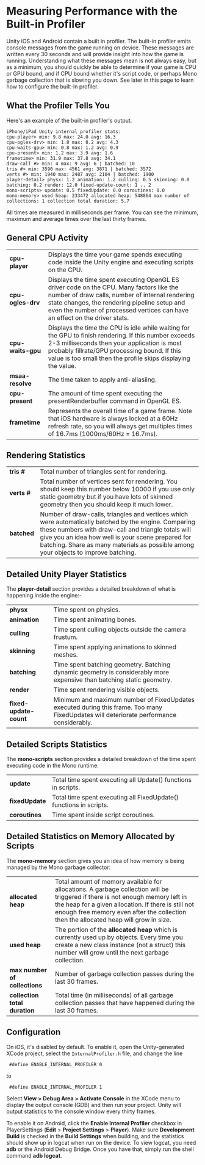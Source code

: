 Measuring Performance with the Built-in Profiler
================================================


Unity iOS and Android contain a built in profiler. The built-in profiler emits console messages from the game running on device. These messages are written every 30 seconds and will provide insight into how the game is running. Understanding what these messages mean is not always easy, but as a minimum, you should quickly be able to determine if your game is CPU or GPU bound, and if CPU bound whether it's script code, or perhaps Mono garbage collection that is slowing you down. See later in this page to learn how to configure the built-in profiler.

What the Profiler Tells You
---------------------------


Here's an example of the built-in profiler's output.



````
iPhone/iPad Unity internal profiler stats:
cpu-player> min: 9.8 max: 24.0 avg: 16.3
cpu-ogles-drv> min: 1.8 max: 8.2 avg: 4.3
cpu-waits-gpu> min: 0.8 max: 1.2 avg: 0.9
cpu-present> min: 1.2 max: 3.9 avg: 1.6
frametime> min: 31.9 max: 37.8 avg: 34.1
draw-call #> min: 4 max: 9 avg: 6 | batched: 10
tris #> min: 3590 max: 4561 avg: 3871 | batched: 3572
verts #> min: 1940 max: 2487 avg: 2104 | batched: 1900
player-detail> physx: 1.2 animation: 1.2 culling: 0.5 skinning: 0.0 batching: 0.2 render: 12.0 fixed-update-count: 1 .. 2
mono-scripts> update: 0.5 fixedUpdate: 0.0 coroutines: 0.0 
mono-memory> used heap: 233472 allocated heap: 548864 max number of collections: 1 collection total duration: 5.7
````
All times are measured in milliseconds per frame. You can see the minimum, maximum and average times over the last thirty frames.

General CPU Activity
--------------------


| | |
|:---|:---|
|__cpu-player__ |Displays the time your game spends executing code inside the Unity engine and executing scripts on the CPU.|
|__cpu-ogles-drv__ |Displays the time spent executing OpenGL ES driver code on the CPU. Many factors like the number of draw calls, number of internal rendering state changes, the rendering pipeline setup and even the number of processed vertices can have an effect on the driver stats.|
|__cpu-waits-gpu__ |Displays the time the CPU is idle while waiting for the GPU to finish rendering. If this number exceeds 2-3 milliseconds then your application is most probably fillrate/GPU processing bound. If this value is too small then the profile skips displaying the value.|
|__msaa-resolve__ |The time taken to apply anti-aliasiing.|
|__cpu-present__ |The amount of time spent executing the presentRenderbuffer command in OpenGL ES.|
|__frametime__ |Represents the overall time of a game frame. Note that iOS hardware is always locked at a 60Hz refresh rate, so you will always get multiples times of 16.7ms (1000ms/60Hz = 16.7ms).|

Rendering Statistics
--------------------


| | |
|:---|:---|
|__tris #__ |Total number of triangles sent for rendering.|
|__verts #__ |Total number of vertices sent for rendering. You should keep this number below 10000 if you use only static geometry but if you have lots of skinned geometry then you should keep it much lower.|
|__batched__ |Number of draw-calls, triangles and vertices which were automatically batched by the engine. Comparing these numbers with draw-call and triangle totals will give you an idea how well is your scene prepared for batching. Share as many materials as possible among your objects to improve batching.|

Detailed Unity Player Statistics
--------------------------------

The __player-detail__ section provides a detailed breakdown of what is happening inside the engine:-

| | |
|:---|:---|
|__physx__ |Time spent on physics.|
|__animation__ |Time spent animating bones.|
|__culling__ |Time spent culling objects outside the camera frustum.|
|__skinning__ |Time spent applying animations to skinned meshes.|
|__batching__ |Time spent batching geometry. Batching dynamic geometry is considerably more expensive than batching static geometry.|
|__render__ |Time spent rendering visible objects.|
|__fixed-update-count__ |Minimum and maximum number of FixedUpdates executed during this frame. Too many FixedUpdates will deteriorate performance considerably.|

Detailed Scripts Statistics
---------------------------

The __mono-scripts__ section provides a detailed breakdown of the time spent executing code in the Mono runtime:

| | |
|:---|:---|
|__update__ |Total time spent executing all Update() functions in scripts.|
|__fixedUpdate__ |Total time spent executing all FixedUpdate() functions in scripts.|
|__coroutines__ |Time spent inside script coroutines.|

Detailed Statistics on Memory Allocated by Scripts
--------------------------------------------------

The __mono-memory__ section gives you an idea of how memory is being managed by the Mono garbage collector:

| | |
|:---|:---|
|__allocated heap__ |Total amount of memory available for allocations. A garbage collection will be triggered if there is not enough memory left in the heap for a given allocation. If there is still not enough free memory even after the collection then the allocated heap will grow in size.|
|__used heap__ |The portion of the __allocated heap__ which is currently used up by objects. Every time you create a new class instance (not a struct) this number will grow until the next garbage collection.|
|__max number of collections__ |Number of garbage collection passes during the last 30 frames.|
|__collection total duration__ |Total time (in milliseconds) of all garbage collection passes that have happened during the last 30 frames.|


Configuration
-------------

On iOS, it's disabled by default. To enable it, open the Unity-generated XCode project, select the `InternalProfiler.h` file, and change the line

	 #define ENABLE_INTERNAL_PROFILER 0

to

	 #define ENABLE_INTERNAL_PROFILER 1

Select __View &gt; Debug Area &gt; Activate Console__ in the XCode menu to display the output console (GDB) and then run your project. Unity will output statistics to the console window every thirty frames.

To enable it on Android, click the __Enable Internal Profiler__ checkbox in PlayerSettings (__Edit__ > __Project Settings__ > __Player__). Make sure __Development Build__ is checked in the __Build Settings__ when building, and the statistics should show up in logcat when run on the device. To view logcat, you need __adb__ or the Android Debug Bridge. Once you have that, simply run the shell command __adb logcat__.

